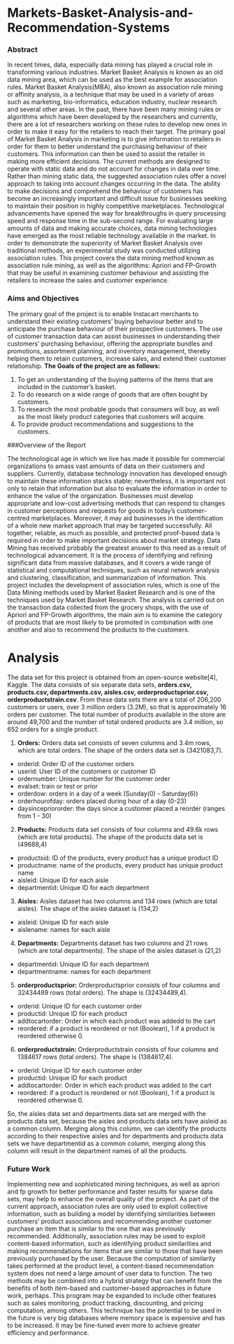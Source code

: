 # Markets-Basket-Analysis-and-Recommendation-Systems

### Abstract

In recent times, data, especially data mining has played a crucial role in transforming various
industries. Market Basket Analysis is known as an old data mining area, which can be used
as the best example for association rules. Market Basket Analysis(MBA), also known as
association rule mining or affinity analysis, is a technique that may be used in a variety of
areas such as marketing, bio-informatics, education industry, nuclear research and several
other areas. In the past, there have been many mining rules or algorithms which have been
developed by the researchers and currently, there are a lot of researchers working on these
rules to develop new ones in order to make it easy for the retailers to reach their target.
The primary goal of Market Basket Analysis in marketing is to give information to retailers
in order for them to better understand the purchasing behaviour of their customers. This
information can then be used to assist the retailer in making more efficient decisions. The
current methods are designed to operate with static data and do not account for changes
in data over time. Rather than mining static data, the suggested association rules offer a
novel approach to taking into account changes occurring in the data. The ability to make
decisions and comprehend the behaviour of customers has become an increasingly important
and difficult issue for businesses seeking to maintain their position in highly competitive
marketplaces. Technological advancements have opened the way for breakthroughs in query
processing speed and response time in the sub-second range. For evaluating large amounts of
data and making accurate choices, data mining technologies have emerged as the most reliable
technology available in the market. In order to demonstrate the superiority of Market Basket
Analysis over traditional methods, an experimental study was conducted utilizing association
rules. This project covers the data mining method known as association rule mining, as well as
the algorithms: Apriori and FP-Growth that may be useful in examining customer behaviour
and assisting the retailers to increase the sales and customer experience.

### Aims and Objectives

The primary goal of the project is to enable Instacart merchants to understand their existing
customers’ buying behaviour better and to anticipate the purchase behaviour of their prospective
customers. The use of customer transaction data can assist businesses in understanding their
customers’ purchasing behaviour, offering the appropriate bundles and promotions, assortment
planning, and inventory management, thereby helping them to retain customers, increase
sales, and extend their customer relationship.
**The Goals of the project are as follows:**

1. To get an understanding of the buying patterns of the items that are included in the
    customer’s basket.
2. To do research on a wide range of goods that are often bought by customers.
3. To research the most probable goods that consumers will buy, as well as the most likely
    product categories that customers will acquire.
4. To provide product recommendations and suggestions to the customers.



###Overview of the Report

The technological age in which we live has made it possible for commercial organizations to
amass vast amounts of data on their customers and suppliers. Currently, database technology
innovation has developed enough to maintain these information stacks stable; nevertheless, it
is important not only to retain that information but also to evaluate the information in order
to enhance the value of the organization. Businesses must develop appropriate and low-cost
advertising methods that can respond to changes in customer perceptions and requests for
goods in today’s customer-centred marketplaces. Moreover, it may aid businesses in the
identification of a whole new market approach that may be targeted successfully. All together,
reliable, as much as possible, and protected proof-based data is required in order to make
important decisions about market strategy. Data Mining has received probably the greatest
answer to this need as a result of technological advancement. It is the process of identifying
and refining significant data from massive databases, and it covers a wide range of statistical
and computational techniques, such as neural network analysis and clustering, classification,
and summarization of information. This project includes the development of association rules,
which is one of the Data Mining methods used by Market Basket Research and is one of the
techniques used by Market Basket Research. The analysis is carried out on the transaction
data collected from the grocery shops, with the use of Apriori and FP-Growth algorithms, the
main aim is to examine the category of products that are most likely to be promoted in
combination with one another and also to recommend the products to the customers.


# Analysis

The data set for this project is obtained from an open-source website[4], Kaggle. The
data consists of six separate data sets, **orders.csv, products.csv, departments.csv,
aisles.csv, orderproductsprior.csv, orderproductstrain.csv**. From these data sets
there are a total of 206,200 customers or users, over 3 million orders (3.2M), so that is
approximately 16 orders per customer. The total number of products available in the store are
around 49,700 and the number of total ordered products are 3.4 million, so 652 orders for a single
product.

1. **Orders:**
Orders data set consists of seven columns and 3.4m rows, which are total orders. The
shape of the orders data set is (3421083,7).
- orderid: Order ID of the customer orders
- userid: User ID of the customers or customer ID
- ordernumber: Unique number for the customer order
- evalset: train or test or prior
- orderdow: orders in a day of a week (Sunday(0) - Saturday(6))
- orderhourofday: orders placed during hour of a day (0-23)
- daysincepriororder: the days since a customer placed a reorder (ranges from 1
          - 30)
2. **Products:**
Products data set consists of four columns and 49.6k rows (which are total products).
The shape of the products data set is (49688,4)
- productsid: ID of the products, every product has a unique product ID
- productname: name of the products, every product has unique product name
- aisleid: Unique ID for each aisle
- departmentid: Unique ID for each department
3. **Aisles:**
Aisles dataset has two columns and 134 rows (which are total aisles). The shape of the
aisles dataset is (134,2)
- aisleid: Unique ID for each aisle
- aislename: names for each aisle
4. **Departments:**
Departments dataset has two columns and 21 rows (which are total departments). The
shape of the aisles dataset is (21,2)
- departmentid: Unique ID for each department
- departmentname: names for each department
5. **orderproductsprior:**
Orderproductsprior consists of four columns and 32434489 rows (total orders). The
shape is (32434489,4).
- orderid: Unique ID for each customer order
- productid: Unique ID for each product
- addtocartorder: Order in which each product was addedd to the cart
- reordered: if a product is reordered or not (Boolean), 1 if a product is reordered
otherwise 0.
6. **orderproductstrain:**
Orderproductstrain consists of four columns and 1384617 rows (total orders). The
shape is (1384617,4).
- orderid: Unique ID for each customer order
- productid: Unique ID for each product
- addtocartorder: Order in which each product was added to the cart
- reordered: if a product is reordered or not (Boolean), 1 if a product is reordered
otherwise 0.

So, the aisles data set and departments data set are merged with the products data set,
because the aisles and products data sets have aisleid as a common column. Merging
along this column, we can identify the products according to their respective aisles and for
departments and products data sets we have departmentid as a common column, merging
along this column will result in the department names of all the products.

### Future Work

Implementing new and sophisticated mining techniques, as well as apriori and fp growth for
better performance and faster results for sparse data sets, may help to enhance the overall
quality of the project. As part of the current approach, association rules are only used to
exploit collective information, such as building a model by identifying similarities between
customers’ product associations and recommending another customer purchase an item that
is similar to the one that was previously recommended. Additionally, association rules may be
used to exploit content-based information, such as identifying product similarities and making
recommendations for items that are similar to those that have been previously purchased
by the user. Because the computation of similarity takes performed at the product level, a
content-based recommendation system does not need a large amount of user data to function.
The two methods may be combined into a hybrid strategy that can benefit from the benefits of
both item-based and customer-based approaches in future work, perhaps. This program may
be expanded to include other features such as sales monitoring, product tracking, discounting,
and pricing computation, among others. This technique has the potential to be used in the
future is very big databases where memory space is expensive and has to be increased. It
may be fine-tuned even more to achieve greater efficiency and performance.
